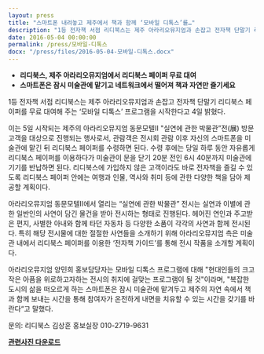 ```yaml
---
layout: press
title: "스마트폰 내려놓고 제주에서 책과 함께 ‘모바일 디톡스’를…"
description: "1등 전자책 서점 리디북스는 제주 아라리오뮤지엄과 손잡고 전자책 단말기 리디북스 페이퍼를 무료 대여해 주는 ‘모바일 디톡스’ 프로그램을 시작한다고 4일 밝혔다."
date: 2016-05-04 00:00:00
permalink: /press/모바일-디톡스
docx: "/press/files/2016-05-04-모바일-디톡스.docx"
---
```


* **리디북스, 제주 아라리오뮤지엄에서 리디북스 페이퍼 무료 대여**
* **스마트폰은 잠시 미술관에 맡기고 네트워크에서 떨어져 책과 자연만 즐기세요**

1등 전자책 서점 리디북스는 제주 아라리오뮤지엄과 손잡고 전자책 단말기 리디북스 페이퍼를 무료 대여해 주는 ‘모바일 디톡스’ 프로그램을 시작한다고 4일 밝혔다.

이는 5일 시작되는 제주의 아라리오뮤지엄 동문모텔Ⅱ "실연에 관한 박물관”전(展) 방문 고객을 대상으로 진행되는 행사로서, 관람객은 전시회 관람 이후 자신의 스마트폰을 미술관에 맡긴 뒤 리디북스 페이퍼를 수령하면 된다. 수령 후에는 당일 하루 동안 자유롭게 리디북스 페이퍼를 이용하다가 미술관이 문을 닫기 20분 전인 6시 40분까지 미술관에 기기를 반납하면 된다. 리디북스에 가입하지 않은 고객이라도 바로 전자책을 즐길 수 있도록 리디북스 페이퍼 안에는 여행과 인물, 역사와 취미 등에 관한 다양한 책을 담아 제공할 계획이다.

아라리오뮤지엄 동문모텔Ⅱ에서 열리는 “실연에 관한 박물관” 전시는 실연과 이별에 관한 일반인의 사연이 담긴 물건을 받아 전시하는 형태로 진행된다. 헤어진 연인과 주고받은 편지, 사별한 아내와 함께 타던 자동차 등 다양한 소품이 각각의 사연과 함께 전시된다. 특히 해당 전시물에 대한 절절한 사연들을 소개하기 위해 아라리오뮤지엄 측은 미술관 내에서 리디북스 페이퍼를 이용한 ‘전자책 가이드’를 통해 전시 작품을 소개할 계획이다.

아라리오뮤지엄 양민희 홍보담당자는 모바일 디톡스 프로그램에 대해 "현대인들의 크고 작은 아픔을 위로하고자하는 전시의 취지에 걸맞는 프로그램이 될 것"이라며, "복잡한 도시의 삶을 떠오르게 하는 스마트폰은 잠시 미술관에 맡겨두고 제주의 자연 속에서 책과 함께 보내는 시간을 통해 참여자가 온전하게 내면을 치유할 수 있는 시간을 갖기를 바란다“고 말했다.

문의:
리디북스 김상훈 홍보실장 010-2719-9631

[**관련사진 다운로드**](/press/files/2016-05-04-모바일-디톡스.zip)
